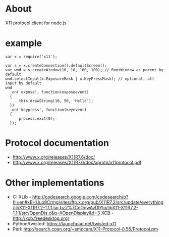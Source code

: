 # About
 X11 protocol client for node.js

# example

    var x = require('x11');

    var s = x.createConnection().defaultScreen();
    var wnd = s.createWindow(10, 10, 100, 100); // RootWindow as parent by default
    wnd.selectInput(x.ExposureMask | x.KeyPressMask); // optional, all input by default
    wnd
      .on('expose', function(exposeevent)
      {
          this.drawString(10, 50, 'Hello');
      })
      .on('keypress', function(keyevent) 
      {
          process.exit(0);
      });



# Protocol documentation

  - http://www.x.org/releases/X11R7.6/doc/
  - http://www.x.org/releases/X11R7.6/doc/xproto/x11protocol.pdf

# Other implementations

  - C: XLib - http://codesearch.google.com/codesearch/p?hl=en#xEHUuo8Crmg/sites/ftp.x.org/pub/X11R7.2/src/update/everything/libX11-X11R7.2-1.1.1.tar.bz2%7CnOqwAyDlYlo/libX11-X11R7.2-1.1.1/src/OpenDis.c&q=XOpenDisplay&d=3
    XCB - http://xcb.freedesktop.org/
  - Python/twisted:  https://launchpad.net/twisted-x11
  - Perl: http://search.cpan.org/~smccam/X11-Protocol-0.56/Protocol.pm
